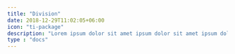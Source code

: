 ```yaml
---
title: "Division"
date: 2018-12-29T11:02:05+06:00
icon: "ti-package"
description: "Lorem ipsum dolor sit amet ipsum dolor sit amet ipsum dolor sit amet"
type : "docs"
---
```

